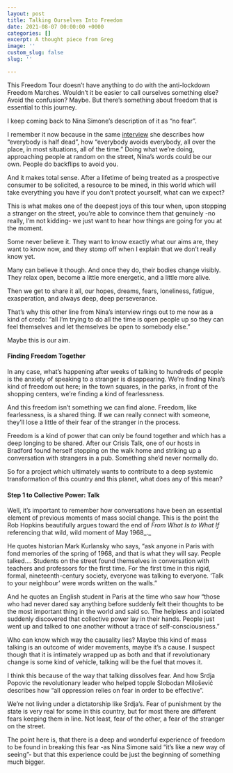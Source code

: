 ```yaml
---
layout: post
title: Talking Ourselves Into Freedom
date: 2021-08-07 00:00:00 +0000
categories: []
excerpt: A thought piece from Greg
image: ''
custom_slug: false
slug: ''

---
```

This Freedom Tour doesn’t have anything to do with the anti-lockdown Freedom Marches. Wouldn’t it be easier to call ourselves something else? Avoid the confusion? Maybe. But there’s something about freedom that is essential to this journey.

I keep coming back to Nina Simone’s description of it as “no fear”.

I remember it now because in the same [interview](https://www.youtube.com/watch?v=Si5uW6cnyG4&ab_channel=NinaSimone) she describes how “everybody is half dead”, how “everybody avoids everybody, all over the place, in most situations, all of the time.” Doing what we’re doing, approaching people at random on the street, Nina’s words could be our own. People do backflips to avoid you.

And it makes total sense. After a lifetime of being treated as a prospective consumer to be solicited, a resource to be mined, in this world which will take everything you have if you don’t protect yourself, what can we expect?

This is what makes one of the deepest joys of this tour when, upon stopping a stranger on the street, you’re able to convince them that genuinely -no really, I’m not kidding- we just want to hear how things are going for you at the moment.

Some never believe it. They want to know exactly what our aims are, they want to know now, and they stomp off when I explain that we don’t really know yet.

Many can believe it though. And once they do, their bodies change visibly. They relax open, become a little more energetic, and a little more alive.

Then we get to share it all, our hopes, dreams, fears, loneliness, fatigue, exasperation, and always deep, deep perseverance.

That’s why this other line from Nina’s interview rings out to me now as a kind of credo: “all I’m trying to do all the time is open people up so they can feel themselves and let themselves be open to somebody else.”

Maybe this is our aim.

#### Finding Freedom Together

In any case, what’s happening after weeks of talking to hundreds of people is the anxiety of speaking to a stranger is disappearing. We’re finding Nina’s kind of freedom out here; in the town squares, in the parks, in front of the shopping centers, we’re finding a kind of fearlessness.

And this freedom isn’t something we can find alone. Freedom, like fearlessness, is a shared thing. If we can really connect with someone, they’ll lose a little of their fear of the stranger in the process.

Freedom is a kind of power that can only be found together and which has a deep longing to be shared. After our Crisis Talk, one of our hosts in Bradford found herself stopping on the walk home and striking up a conversation with strangers in a pub. Something she’d never normally do.

So for a project which ultimately wants to contribute to a deep systemic transformation of this country and this planet, what does any of this mean?

#### Step 1 to Collective Power: Talk

Well, it’s important to remember how conversations have been an essential element of previous moments of mass social change. This is the point the Rob Hopkins beautifully argues toward the end of _From What Is to What If_ referencing that wild, wild moment of May 1968_._

He quotes historian Mark Kurlansky who says, “ask anyone in Paris with fond memories of the spring of 1968, and that is what they will say. People talked.… Students on the street found themselves in conversation with teachers and professors for the first time. For the first time in this rigid, formal, nineteenth-century society, everyone was talking to everyone. ‘Talk to your neighbour’ were words written on the walls.”

And he quotes an English student in Paris at the time who saw how “those who had never dared say anything before suddenly felt their thoughts to be the most important thing in the world and said so. The helpless and isolated suddenly discovered that collective power lay in their hands. People just went up and talked to one another without a trace of self-consciousness.”

Who can know which way the causality lies? Maybe this kind of mass talking is an outcome of wider movements, maybe it’s a cause. I suspect though that it is intimately wrapped up as both and that if revolutionary change is some kind of vehicle, talking will be the fuel that moves it.

I think this because of the way that talking dissolves fear. And how Srdja Popovic the revolutionary leader who helped topple Slobodan Milošević describes how “all oppression relies on fear in order to be effective”.

We’re not living under a dictatorship like Srdja’s. Fear of punishment by the state is very real for some in this country, but for most there are different fears keeping them in line. Not least, fear of the other, a fear of the stranger on the street.

The point here is, that there is a deep and wonderful experience of freedom to be found in breaking this fear -as Nina Simone said “it’s like a new way of seeing”- but that this experience could be just the beginning of something much bigger.